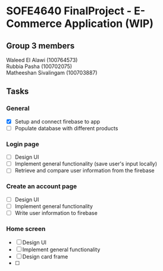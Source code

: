 # SOFE4640 FinalProject - E-Commerce Application (WIP)
## Group 3 members
Waleed El Alawi (100764573)<br> 
Rubbia Pasha (100702075)<br>
Matheeshan Sivalingam (100703887) <br>

## Tasks
### General 
- [x] Setup and connect firebase to app
- [ ] Populate database with different products
### Login page
- [ ] Design UI 
- [ ] Implement general functionality (save user's input locally) 
- [ ] Retrieve and compare user information from the firebase
### Create an account page
- [ ] Design UI 
- [ ] Implement general functionality 
- [ ] Write user information to firebase
### Home screen 
- [ ] Design UI
- [ ] Implement general functionality
- [ ] Design card frame
- [ ] 

